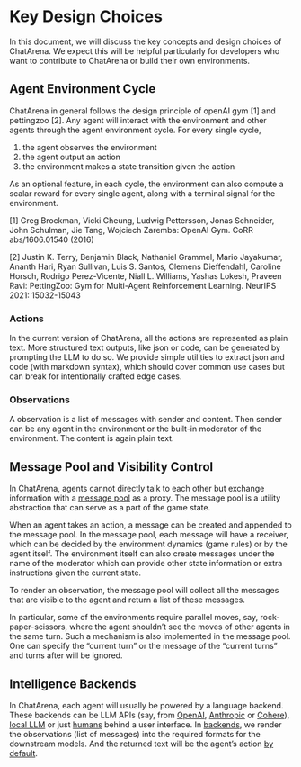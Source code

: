 # Key Design Choices

In this document, we will discuss the key concepts and design choices of ChatArena.
We expect this will be helpful particularly for developers who want to contribute to ChatArena or build their own environments.

## Agent Environment Cycle

ChatArena in general follows the design principle of openAI gym [1] and pettingzoo [2]. Any agent will interact with the environment and other agents through
the agent environment cycle.
For every single cycle,

1. the agent observes the environment
2. the agent output an action
3. the environment makes a state transition given the action

As an optional feature, in each cycle, the environment can also compute a scalar reward for every single agent, along with a terminal signal for the
environment.

[1] Greg Brockman, Vicki Cheung, Ludwig Pettersson, Jonas Schneider, John Schulman, Jie Tang, Wojciech Zaremba: OpenAI Gym. CoRR abs/1606.01540 (2016)

[2] Justin K. Terry, Benjamin Black, Nathaniel Grammel, Mario Jayakumar, Ananth Hari, Ryan Sullivan, Luis S. Santos, Clemens Dieffendahl, Caroline Horsch,
Rodrigo Perez-Vicente, Niall L. Williams, Yashas Lokesh, Praveen Ravi: PettingZoo: Gym for Multi-Agent Reinforcement Learning. NeurIPS 2021: 15032-15043

### Actions

In the current version of ChatArena, all the actions are represented as plain text. More structured text outputs, like json or code, can be generated by
prompting the LLM to do so.
We provide simple utilities to extract json and code (with markdown syntax), which should cover common use cases but can break for intentionally crafted edge
cases.

### Observations

A observation is a list of messages with sender and content. Then sender can be any agent in the environment or the built-in moderator of the environment. The
content is again plain text.

## Message Pool and Visibility Control

In ChatArena, agents cannot directly talk to each other but exchange information with
a [message pool](https://github.com/chatarena/chatarena/blob/main/chatarena/message.py) as a proxy. The message pool is a utility abstraction that can serve as
a part of the game state.

When an agent takes an action, a message can be created and appended to the message pool. In the message pool, each message will have a receiver, which can be
decided by the environment dynamics (game rules) or by the agent itself. The environment itself can also create messages under the name of the moderator which
can provide other state information or extra instructions given the current state.

To render an observation, the message pool will collect all the messages that are visible to the agent and return a list of these messages.

In particular, some of the environments require parallel moves, say, rock-paper-scissors, where the agent shouldn’t see the moves of other agents in the same
turn. Such a mechanism is also implemented in the message pool. One can specify the “current turn” or the message of the “current turns” and turns after will be
ignored.

## Intelligence Backends

In ChatArena, each agent will usually be powered by a language backend. These backends can be LLM APIs (say,
from [OpenAI](https://github.com/chatarena/chatarena/blob/main/chatarena/backends/openai.py), [Anthropic](https://github.com/chatarena/chatarena/blob/main/chatarena/backends/anthropic.py)
or [Cohere](https://github.com/chatarena/chatarena/blob/main/chatarena/backends/cohere.py)), [local LLM](https://github.com/chatarena/chatarena/blob/main/chatarena/backends/hf_transformers.py)
or just [humans](https://github.com/chatarena/chatarena/blob/main/chatarena/backends/human.py) behind a user interface.
In [backends](https://github.com/chatarena/chatarena/tree/main/chatarena/backends), we render the observations (list of messages) into the required formats for
the downstream models. And the returned text will be the agent’s
action [by default](https://github.com/chatarena/chatarena/blob/55c9e6ee4e09d72905eceb0a0e09e93a4179ca39/chatarena/agent.py#L28).
